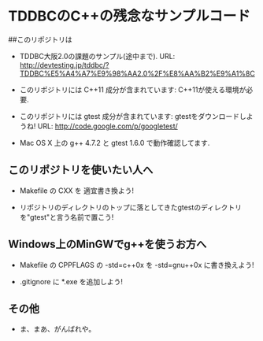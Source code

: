 # TDDBCのC++の残念なサンプルコード

##このリポジトリは
- TDDBC大阪2.0の課題のサンプル(途中まで). 
  URL: http://devtesting.jp/tddbc/?TDDBC%E5%A4%A7%E9%98%AA2.0%2F%E8%AA%B2%E9%A1%8C

- このリポジトリには C++11 成分が含まれています: C++11が使える環境が必要.

- このリポジトリには gtest 成分が含まれています: gtestをダウンロードしようね!
URL: http://code.google.com/p/googletest/ 

- Mac OS X 上の g++ 4.7.2 と gtest 1.6.0 で動作確認してます.

## このリポジトリを使いたい人へ
- Makefile の CXX を 適宜書き換よう!

- リポジトリのディレクトリのトップに落としてきたgtestのディレクトリを"gtest"と言う名前で置こう!

## Windows上のMinGWでg++を使うお方へ
- Makefile の CPPFLAGS の -std=c++0x を -std=gnu++0x に書き換えよう!

- .gitignore に *.exe を追加しよう!

## その他
- ま、まあ、がんばれや。
